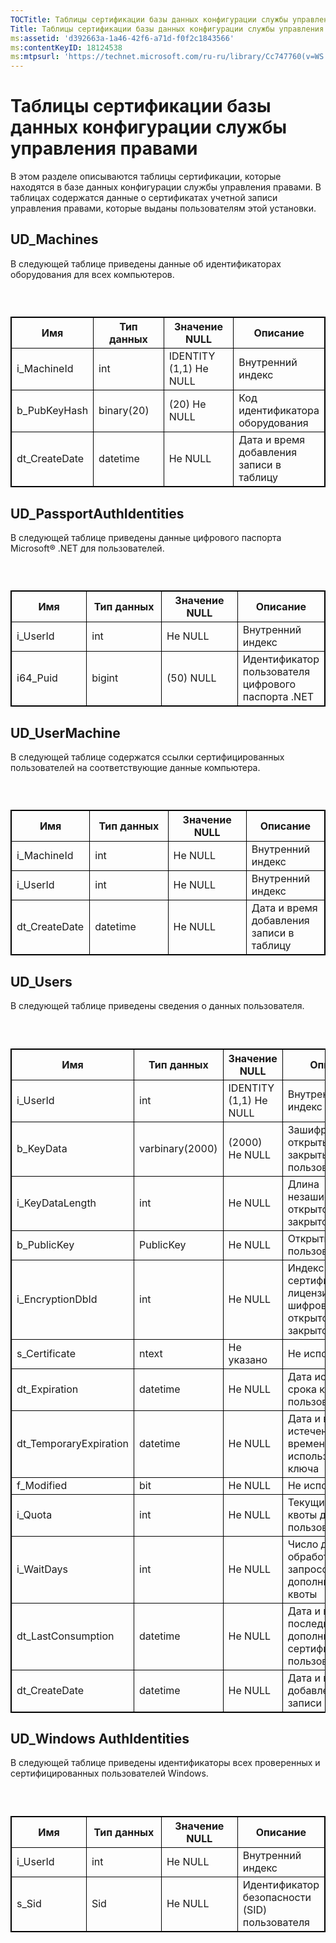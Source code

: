 ```yaml
---
TOCTitle: Таблицы сертификации базы данных конфигурации службы управления правами
Title: Таблицы сертификации базы данных конфигурации службы управления правами
ms:assetid: 'd392663a-1a46-42f6-a71d-f0f2c1843566'
ms:contentKeyID: 18124538
ms:mtpsurl: 'https://technet.microsoft.com/ru-ru/library/Cc747760(v=WS.10)'
---
```


Таблицы сертификации базы данных конфигурации службы управления правами
=======================================================================

В этом разделе описываются таблицы сертификации, которые находятся в базе данных конфигурации службы управления правами. В таблицах содержатся данные о сертификатах учетной записи управления правами, которые выданы пользователям этой установки.

UD\_Machines
------------

В следующей таблице приведены данные об идентификаторах оборудования для всех компьютеров.

###  

 
<table style="border:1px solid black;">
<colgroup>
<col width="25%" />
<col width="25%" />
<col width="25%" />
<col width="25%" />
</colgroup>
<thead>
<tr class="header">
<th style="border:1px solid black;" >Имя</th>
<th style="border:1px solid black;" >Тип данных</th>
<th style="border:1px solid black;" >Значение NULL</th>
<th style="border:1px solid black;" >Описание</th>
</tr>
</thead>
<tbody>
<tr class="odd">
<td style="border:1px solid black;">i_MachineId</td>
<td style="border:1px solid black;">int</td>
<td style="border:1px solid black;">IDENTITY (1,1) Не NULL</td>
<td style="border:1px solid black;">Внутренний индекс</td>
</tr>
<tr class="even">
<td style="border:1px solid black;">b_PubKeyHash</td>
<td style="border:1px solid black;">binary(20)</td>
<td style="border:1px solid black;">(20) Не NULL</td>
<td style="border:1px solid black;">Код идентификатора оборудования</td>
</tr>
<tr class="odd">
<td style="border:1px solid black;">dt_CreateDate</td>
<td style="border:1px solid black;">datetime</td>
<td style="border:1px solid black;">Не NULL</td>
<td style="border:1px solid black;">Дата и время добавления записи в таблицу</td>
</tr>
</tbody>
</table>
  
UD\_PassportAuthIdentities  
--------------------------
  
В следующей таблице приведены данные цифрового паспорта Microsoft® .NET для пользователей.
  
###  

 
<table style="border:1px solid black;">
<colgroup>
<col width="25%" />
<col width="25%" />
<col width="25%" />
<col width="25%" />
</colgroup>
<thead>
<tr class="header">
<th style="border:1px solid black;" >Имя</th>
<th style="border:1px solid black;" >Тип данных</th>
<th style="border:1px solid black;" >Значение NULL</th>
<th style="border:1px solid black;" >Описание</th>
</tr>
</thead>
<tbody>
<tr class="odd">
<td style="border:1px solid black;">i_UserId</td>
<td style="border:1px solid black;">int</td>
<td style="border:1px solid black;">Не NULL</td>
<td style="border:1px solid black;">Внутренний индекс</td>
</tr>
<tr class="even">
<td style="border:1px solid black;">i64_Puid</td>
<td style="border:1px solid black;">bigint</td>
<td style="border:1px solid black;">(50) NULL</td>
<td style="border:1px solid black;">Идентификатор пользователя цифрового паспорта .NET</td>
</tr>
</tbody>
</table>
  
UD\_UserMachine  
---------------
  
В следующей таблице содержатся ссылки сертифицированных пользователей на соответствующие данные компьютера.
  
###  

 
<table style="border:1px solid black;">
<colgroup>
<col width="25%" />
<col width="25%" />
<col width="25%" />
<col width="25%" />
</colgroup>
<thead>
<tr class="header">
<th style="border:1px solid black;" >Имя</th>
<th style="border:1px solid black;" >Тип данных</th>
<th style="border:1px solid black;" >Значение NULL</th>
<th style="border:1px solid black;" >Описание</th>
</tr>
</thead>
<tbody>
<tr class="odd">
<td style="border:1px solid black;">i_MachineId</td>
<td style="border:1px solid black;">int</td>
<td style="border:1px solid black;">Не NULL</td>
<td style="border:1px solid black;">Внутренний индекс</td>
</tr>
<tr class="even">
<td style="border:1px solid black;">i_UserId</td>
<td style="border:1px solid black;">int</td>
<td style="border:1px solid black;">Не NULL</td>
<td style="border:1px solid black;">Внутренний индекс</td>
</tr>
<tr class="odd">
<td style="border:1px solid black;">dt_CreateDate</td>
<td style="border:1px solid black;">datetime</td>
<td style="border:1px solid black;">Не NULL</td>
<td style="border:1px solid black;">Дата и время добавления записи в таблицу</td>
</tr>
</tbody>
</table>
  
UD\_Users  
---------
  
В следующей таблице приведены сведения о данных пользователя.
  
###  

 
<table style="border:1px solid black;">
<colgroup>
<col width="25%" />
<col width="25%" />
<col width="25%" />
<col width="25%" />
</colgroup>
<thead>
<tr class="header">
<th style="border:1px solid black;" >Имя</th>
<th style="border:1px solid black;" >Тип данных</th>
<th style="border:1px solid black;" >Значение NULL</th>
<th style="border:1px solid black;" >Описание</th>
</tr>
</thead>
<tbody>
<tr class="odd">
<td style="border:1px solid black;">i_UserId</td>
<td style="border:1px solid black;">int</td>
<td style="border:1px solid black;">IDENTITY (1,1) Не NULL</td>
<td style="border:1px solid black;">Внутренний индекс</td>
</tr>
<tr class="even">
<td style="border:1px solid black;">b_KeyData</td>
<td style="border:1px solid black;">varbinary(2000)</td>
<td style="border:1px solid black;">(2000) Не NULL</td>
<td style="border:1px solid black;">Зашифрованный открытый или закрытый ключ пользователя</td>
</tr>
<tr class="odd">
<td style="border:1px solid black;">i_KeyDataLength</td>
<td style="border:1px solid black;">int</td>
<td style="border:1px solid black;">Не NULL</td>
<td style="border:1px solid black;">Длина незашифрованного открытого или закрытого ключа</td>
</tr>
<tr class="even">
<td style="border:1px solid black;">b_PublicKey</td>
<td style="border:1px solid black;">PublicKey</td>
<td style="border:1px solid black;">Не NULL</td>
<td style="border:1px solid black;">Открытый ключ пользователя</td>
</tr>
<tr class="odd">
<td style="border:1px solid black;">i_EncryptionDbId</td>
<td style="border:1px solid black;">int</td>
<td style="border:1px solid black;">Не NULL</td>
<td style="border:1px solid black;">Индекс сертификата лицензиара для шифрования пары открытого и закрытого ключей.</td>
</tr>
<tr class="even">
<td style="border:1px solid black;">s_Certificate</td>
<td style="border:1px solid black;">ntext</td>
<td style="border:1px solid black;">Не указано</td>
<td style="border:1px solid black;">Не используется</td>
</tr>
<tr class="odd">
<td style="border:1px solid black;">dt_Expiration</td>
<td style="border:1px solid black;">datetime</td>
<td style="border:1px solid black;">Не NULL</td>
<td style="border:1px solid black;">Дата истечения срока ключа пользователя</td>
</tr>
<tr class="even">
<td style="border:1px solid black;">dt_TemporaryExpiration</td>
<td style="border:1px solid black;">datetime</td>
<td style="border:1px solid black;">Не NULL</td>
<td style="border:1px solid black;">Дата и время истечения срока временного использования ключа</td>
</tr>
<tr class="odd">
<td style="border:1px solid black;">f_Modified</td>
<td style="border:1px solid black;">bit</td>
<td style="border:1px solid black;">Не NULL</td>
<td style="border:1px solid black;">Не используется</td>
</tr>
<tr class="even">
<td style="border:1px solid black;">i_Quota</td>
<td style="border:1px solid black;">int</td>
<td style="border:1px solid black;">Не NULL</td>
<td style="border:1px solid black;">Текущий уровень квоты для пользователя</td>
</tr>
<tr class="odd">
<td style="border:1px solid black;">i_WaitDays</td>
<td style="border:1px solid black;">int</td>
<td style="border:1px solid black;">Не NULL</td>
<td style="border:1px solid black;">Число дней до обработки запросов на дополнительные квоты</td>
</tr>
<tr class="even">
<td style="border:1px solid black;">dt_LastConsumption</td>
<td style="border:1px solid black;">datetime</td>
<td style="border:1px solid black;">Не NULL</td>
<td style="border:1px solid black;">Дата и время последней дополнительной сертификации пользователя</td>
</tr>
<tr class="odd">
<td style="border:1px solid black;">dt_CreateDate</td>
<td style="border:1px solid black;">datetime</td>
<td style="border:1px solid black;">Не NULL</td>
<td style="border:1px solid black;">Дата и время добавления записи в таблицу</td>
</tr>
</tbody>
</table>
  
UD\_Windows AuthIdentities  
--------------------------
  
В следующей таблице приведены идентификаторы всех проверенных и сертифицированных пользователей Windows.
  
###  

 
<table style="border:1px solid black;">
<colgroup>
<col width="25%" />
<col width="25%" />
<col width="25%" />
<col width="25%" />
</colgroup>
<thead>
<tr class="header">
<th style="border:1px solid black;" >Имя</th>
<th style="border:1px solid black;" >Тип данных</th>
<th style="border:1px solid black;" >Значение NULL</th>
<th style="border:1px solid black;" >Описание</th>
</tr>
</thead>
<tbody>
<tr class="odd">
<td style="border:1px solid black;">i_UserId</td>
<td style="border:1px solid black;">int</td>
<td style="border:1px solid black;">Не NULL</td>
<td style="border:1px solid black;">Внутренний индекс</td>
</tr>
<tr class="even">
<td style="border:1px solid black;">s_Sid</td>
<td style="border:1px solid black;">Sid</td>
<td style="border:1px solid black;">Не NULL</td>
<td style="border:1px solid black;">Идентификатор безопасности (SID) пользователя</td>
</tr>
</tbody>
</table>

